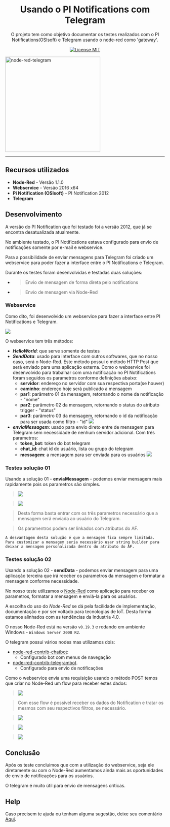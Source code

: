 
<h1 align="center">
<br>
Usando o PI Notifications com Telegram
</h1>

<p align="center">O projeto tem como objetivo documentar os testes realizados com o PI Notifications(OSIsoft) e Telegram usando o node-red como 'gateway'.</p>

<p align="center">
  <a href="https://www.apache.org/licenses/LICENSE-2.0">
    <img src="https://img.shields.io/badge/apache-2.0-blue" alt="License MIT">
  </a>
</p>

<div>
  <img src="https://github.com/dedynobre/usando-pinotifications-com-telegram/blob/master/media/exec.gif" alt="node-red-telegram" height="300">
</div>

<hr />

## Recursos utilizados

- **Node-Red** - Versão 1.1.0
- **Webservice** - Versão 2016 x64
- **Pi Notification (OSIsoft)** - PI Notification 2012
- **Telegram**


## Desenvolvimento

A versão do PI Notification que foi testado foi a versão 2012, que já se encontra desatualizada atualmente.

No ambiente testado, o PI Notifications estava configurado para envio de notificações somente por e-mail e webservice.

Para a possibilidade de enviar mensagens para Telegram foi criado um webservice para poder fazer a interface entre o PI Notifications e Telegram.

Durante os testes foram desenvolvidas e testadas duas soluções:

* > Envio de mensagem de forma direta pelo notifications
* > Envio de mensagem via Node-Red

### Webservice

Como dito, foi desenvolvido um webservice para fazer a interface entre PI Notifications e Telegram.

<img src="https://github.com/dedynobre/usando-pinotifications-com-telegram/blob/master/media/img-12.jpg"/></br>

O webservice tem três métodos:

+ **_HelloWorld_**: que serve somente de testes
+ **_SendData_**: usado para interface com outros softwares, que no nosso caso, será o Node-Red. Este método possui o método HTTP Post que será enviado para uma aplicação externa. Como o webservice foi desenvolvido para trabalhar com uma notificação no PI Notifications foram seguidos os parametros conforme definições abaixo:
	- **servidor**: endereço no servidor com sua respectiva porta(se houver)
	- **caminho**: endereço hoje será publicado a mensagem
	- **par1**: parâmetro 01 da mensagem, retornando o nome da notificação - "nome"
	- **par2**: parâmetro 02 da mensagem, retornando o status do atributo trigger - "status"
	- **par3**: parâmetro 03 da mensagem, retornando o id da notificação para ser usada como filtro - "id"
	<img src="https://github.com/dedynobre/usando-pinotifications-com-telegram/blob/master/media/img-13.jpg"/></br>
+ **_enviaMessagem_**: usado para envio direto entre de mensagem para Telegram sem necessidade de nenhum servidor adicional. Com três parametros:
	- **token_bot**: token do bot telegram
	- **chat_id**: chat id do usuário, lista ou grupo do telegram
	- **messagem**: a mensagem para ser enviada para os usuários
	<img src="https://github.com/dedynobre/usando-pinotifications-com-telegram/blob/master/media/img-14.jpg"/></br>

### Testes solução 01

Usando a solução 01 - **enviaMessagem** - podemos enviar mensagem mais rapidamente pois os parametros são simples.

> <img src="https://github.com/dedynobre/usando-pinotifications-com-telegram/blob/master/media/img-06.jpg"/></br>

> <img src="https://github.com/dedynobre/usando-pinotifications-com-telegram/blob/master/media/img-07.jpg"/></br>
	
> Desta forma basta entrar com os três parametros necessário que a mensagem será enviada ao usuário do Telegram.

> Os paramentros podem ser linkados com atributos do AF.

``` A desvantagem desta solução é que a mensagem fica sempre limitada. Para customizar a mensagem seria necessário usar string builder para deixar a mensagem personalizada dentro do atributo do AF. ```


### Testes solução 02

Usando a solução 02 - **sendData** - podemos enviar mensagem para uma aplicação terceira que irá receber os parametros da mensagem e formatar a mensagem conforme necessidade.

No nosso teste utilizamos o [Node-Red](https://nodered.org/) como aplicação para receber os parametros, formatar a mensagem e enviá-la para os usuários.

A escolha do uso do *Node-Red* se dá pela facilidade de implementação, documentação e por ser voltado para tecnologias de IoT. Desta forma estamos alinhados 
com as tendências da Industria 4.0.

O nosso Node-Red está na versão ```v0.19.3``` e rodando em ambiente Windows - ```Windows Server 2008 R2```.

O  telegram possui vários nodes mas utilizamos dois:
+ [node-red-contrib-chatbot](https://flows.nodered.org/node/node-red-contrib-chatbot):
	* Configurado bot com menus de navegação
+ [node-red-contrib-telegrambot](https://flows.nodered.org/node/node-red-contrib-telegrambot).
	* Configurado para envio de notificações 

Como o webservice envia uma requisição usando o método POST temos que criar no Node-Red um flow para receber estes dados:

> <img src="https://github.com/dedynobre/usando-pinotifications-com-telegram/blob/master/media/img-16.jpg"/></br>

> Com esse flow é possível receber os dados do Notification e tratar os mesmos com seu respectivos filtros, se necessário.

> <img src="https://github.com/dedynobre/usando-pinotifications-com-telegram/blob/master/media/img-01.jpg"/></br>

> <img src="https://github.com/dedynobre/usando-pinotifications-com-telegram/blob/master/media/img-05.jpg"/></br>

> <img src="https://github.com/dedynobre/usando-pinotifications-com-telegram/blob/master/media/img-08.jpg"/></br>



## Conclusão

Após os teste concluimos que com a utilização do webservice, seja ele diretamente ou com o Node-Red aumentamos ainda mais as oportunidades de envio de notificações para os usuários.

O telegram é muito útil para envio de mensagens críticas.



## Help

Caso precisem te ajuda ou tenham alguma sugestão, deixe seu comentário [Aqui](https://github.com/dedynobre/usando-pinotifications-com-telegram/issues).